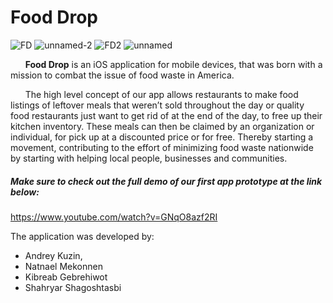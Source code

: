 # Food Drop #

![FD](https://user-images.githubusercontent.com/44186349/136638483-bd0cd019-f3f5-41cb-9849-6ecceb0d825a.png)
![unnamed-2](https://user-images.githubusercontent.com/44186349/136849709-da2a790d-22e8-46ae-b483-291bcd827e35.png)
![FD2](https://user-images.githubusercontent.com/44186349/136638521-7fced6c9-4468-487c-a5d2-9672d16d80cf.png)
![unnamed](https://user-images.githubusercontent.com/44186349/136849722-5b92d56f-0051-4904-bc2e-a803950214f6.png)




&nbsp;&nbsp;&nbsp;&nbsp;&nbsp;&nbsp;**Food Drop** is an iOS application for mobile devices, that was born with a mission to combat the issue 
of food waste in America.

&nbsp;&nbsp;&nbsp;&nbsp;&nbsp;&nbsp;The high level concept of our app allows restaurants to make food listings of leftover meals 
that weren’t sold throughout the day or quality food restaurants just want to get rid of at the end of
the day, to free up their kitchen inventory. These meals can then be claimed by an organization or individual,
for pick up at a discounted price or for free. Thereby starting a movement, contributing to the effort of
minimizing food waste nationwide by starting with helping local people, businesses and communities. 

##### Make sure to check out the full demo of our first app prototype at the link below: #####

https://www.youtube.com/watch?v=GNqO8azf2RI

The application was developed by:
- Andrey Kuzin,
- Natnael Mekonnen
- Kibreab Gebrehiwot
- Shahryar Shagoshtasbi
